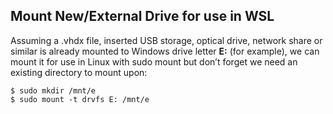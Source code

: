 ## Mount New/External Drive for use in WSL
Assuming a .vhdx file, inserted USB storage, optical drive, network share or similar is already mounted to Windows drive letter **E:** (for example), we can mount it for use in Linux with sudo mount but don’t forget we need an existing directory to mount upon:
```
$ sudo mkdir /mnt/e
$ sudo mount -t drvfs E: /mnt/e
```
